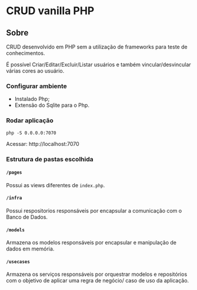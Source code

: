 # CRUD vanilla PHP

## Sobre

CRUD desenvolvido em PHP sem a utilização de frameworks para teste de conhecimentos. 

É possível Criar/Editar/Excluir/Listar usuários e também vincular/desvincular várias cores ao usuário.

### Configurar ambiente
- Instalado Php;
- Extensão do Sqlite para o Php.

### Rodar aplicação

``` 
php -S 0.0.0.0:7070
```

Acessar: http://localhost:7070

### Estrutura de pastas escolhida

#### `/pages`
Possui as views diferentes de `index.php`.

#### `/infra`
Possui respositorios responsáveis por encapsular a comunicação com o Banco de Dados.

#### `/models`
Armazena os modelos responsáveis por encapsular e manipulação de dados em memória.

#### `/usecases`
Armazena os serviços responsáveis por orquestrar modelos e repositórios com o objetivo de aplicar uma regra de negócio/ caso de uso da aplicação.  